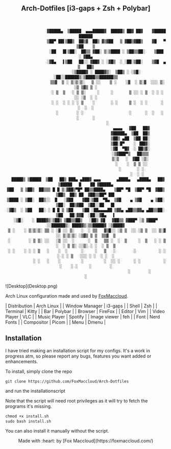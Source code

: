 <div align="center">

## Arch-Dotfiles [i3-gaps + Zsh + Polybar]

```


                  ▓█████▄  ▒█████  ▄▄▄█████▓  █████▒ ██▓ ██▓    ▓█████   ██████
                  ▒██▀ ██▌▒██▒  ██▒▓  ██▒ ▓▒▓██   ▒ ▓██▒▓██▒    ▓█   ▀ ▒██    ▒
                  ░██   █▌▒██░  ██▒▒ ▓██░ ▒░▒████ ░ ▒██▒▒██░    ▒███   ░ ▓██▄
                  ░▓█▄   ▌▒██   ██░░ ▓██▓ ░ ░▓█▒  ░ ░██░▒██░    ▒▓█  ▄   ▒   ██▒
                  ░▒████▓ ░ ████▓▒░  ▒██▒ ░ ░▒█░    ░██░░██████▒░▒████▒▒██████▒▒
                   ▒▒▓  ▒ ░ ▒░▒░▒░   ▒ ░░    ▒ ░    ░▓  ░ ▒░▓  ░░░ ▒░ ░▒ ▒▓▒ ▒ ░
                   ░ ▒  ▒   ░ ▒ ▒░     ░     ░       ▒ ░░ ░ ▒  ░ ░ ░  ░░ ░▒  ░ ░
                   ░ ░  ░ ░ ░ ░ ▒    ░       ░ ░     ▒ ░  ░ ░      ░   ░  ░  ░
                     ░        ░ ░                    ░      ░  ░   ░  ░      ░
                   ░
                                        ▄▄▄▄   ▓██   ██▓
                                       ▓█████▄  ▒██  ██▒
                                       ▒██▒ ▄██  ▒██ ██░
                                       ▒██░█▀    ░ ▐██▓░
                                       ░▓█  ▀█▓  ░ ██▒▓░
                                       ░▒▓███▀▒   ██▒▒▒
                                       ▒░▒   ░  ▓██ ░▒░
                                        ░    ░  ▒ ▒ ░░
                                        ░       ░ ░
                                             ░  ░ ░
  █████▒ ▒█████  ▒██   ██▒ ███▄ ▄███▓ ▄▄▄       ▄████▄   ▄████▄   ██▓     ▒█████   █    ██ ▓█████▄
▓██   ▒ ▒██▒  ██▒▒▒ █ █ ▒░▓██▒▀█▀ ██▒▒████▄    ▒██▀ ▀█  ▒██▀ ▀█  ▓██▒    ▒██▒  ██▒ ██  ▓██▒▒██▀ ██▌
▒████ ░ ▒██░  ██▒░░  █   ░▓██    ▓██░▒██  ▀█▄  ▒▓█    ▄ ▒▓█    ▄ ▒██░    ▒██░  ██▒▓██  ▒██░░██   █▌
░▓█▒  ░ ▒██   ██░ ░ █ █ ▒ ▒██    ▒██ ░██▄▄▄▄██ ▒▓▓▄ ▄██▒▒▓▓▄ ▄██▒▒██░    ▒██   ██░▓▓█  ░██░░▓█▄   ▌
░▒█░    ░ ████▓▒░▒██▒ ▒██▒▒██▒   ░██▒ ▓█   ▓██▒▒ ▓███▀ ░▒ ▓███▀ ░░██████▒░ ████▓▒░▒▒█████▓ ░▒████▓
 ▒ ░    ░ ▒░▒░▒░ ▒▒ ░ ░▓ ░░ ▒░   ░  ░ ▒▒   ▓▒█░░ ░▒ ▒  ░░ ░▒ ▒  ░░ ▒░▓  ░░ ▒░▒░▒░ ░▒▓▒ ▒ ▒  ▒▒▓  ▒
 ░        ░ ▒ ▒░ ░░   ░▒ ░░  ░      ░  ▒   ▒▒ ░  ░  ▒     ░  ▒   ░ ░ ▒  ░  ░ ▒ ▒░ ░░▒░ ░ ░  ░ ▒  ▒
 ░ ░    ░ ░ ░ ▒   ░    ░  ░      ░     ░   ▒   ░        ░          ░ ░   ░ ░ ░ ▒   ░░░ ░ ░  ░ ░  ░
            ░ ░   ░    ░         ░         ░  ░░ ░      ░ ░          ░  ░    ░ ░     ░        ░
                                               ░        ░                                   ░

```
</div>
![Desktop](Desktop.png)

Arch Linux configuration made and used by [FoxMaccloud](https://foxmaccloud.com/).

| Distribution   | Arch Linux |
| Window Manager | i3-gaps    |
| Shell          | Zsh        |
| Terminal       | Kitty      |
| Bar            | Polybar    |
| Browser        | FireFox    |
| Editor         | Vim        |
| Video Player   | VLC        |
| Music Player   | Spotify    |
| Image viewer   | feh        |
| Font           | Nerd Fonts |
| Compositor     | Picom      |
| Menu           | Dmenu      |

## Installation

I have tried making an installation script for my configs. It's a work in progress atm, so please report any bugs, features you want added or enhancements.

To install, simply clone the repo
```
git clone https://github.com/FoxMaccloud/Arch-Dotfiles
```
and run the installationscript

Note that the script will need root privileges as it will try to fetch the programs it's missing.
```
chmod +x install.sh
sudo bash install.sh
```
You can also install it manually without the script.


<div align="center">
Made with :heart: by [Fox Maccloud](https://foxmaccloud.com/)
</div>

